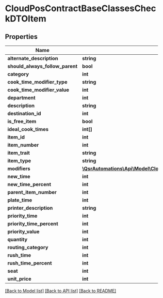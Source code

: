 # CloudPosContractBaseClassesCheckDTOItem

## Properties
Name | Type | Description | Notes
------------ | ------------- | ------------- | -------------
**alternate_description** | **string** |  | [optional] 
**should_always_follow_parent** | **bool** |  | [optional] 
**category** | **int** |  | [optional] 
**cook_time_modifier_type** | **string** |  | [optional] 
**cook_time_modifier_value** | **int** |  | [optional] 
**department** | **int** |  | [optional] 
**description** | **string** |  | [optional] 
**destination_id** | **int** |  | [optional] 
**is_free_item** | **bool** |  | [optional] 
**ideal_cook_times** | **int[]** |  | [optional] 
**item_id** | **int** |  | [optional] 
**item_number** | **int** |  | [optional] 
**item_trait** | **string** |  | [optional] 
**item_type** | **string** |  | [optional] 
**modifiers** | [**\QsrAutomations\Api\Model\CloudPosContractBaseClassesCheckDTOModifier[]**](CloudPosContractBaseClassesCheckDTOModifier.md) |  | [optional] 
**new_time** | **int** |  | [optional] 
**new_time_percent** | **int** |  | [optional] 
**parent_item_number** | **int** |  | [optional] 
**plate_time** | **int** |  | [optional] 
**printer_description** | **string** |  | [optional] 
**priority_time** | **int** |  | [optional] 
**priority_time_percent** | **int** |  | [optional] 
**priority_value** | **int** |  | [optional] 
**quantity** | **int** |  | [optional] 
**routing_category** | **int** |  | [optional] 
**rush_time** | **int** |  | [optional] 
**rush_time_percent** | **int** |  | [optional] 
**seat** | **int** |  | [optional] 
**unit_price** | **int** |  | [optional] 

[[Back to Model list]](../README.md#documentation-for-models) [[Back to API list]](../README.md#documentation-for-api-endpoints) [[Back to README]](../README.md)



